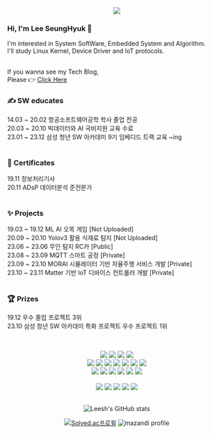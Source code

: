 <div align= "center">
    <img src="https://capsule-render.vercel.app/api?type=rect&color=0:eeb5e1,100:eff0a3&height=120&text=SeungHuyk's%20Github&animation=scaleIn&fontColor=b795af&fontSize=40" />
</div>  
    
<h3> Hi, I'm Lee SeungHyuk 👋</h3>

I'm interested in System SoftWare, Embedded System and Algorithm.<br>
I'll study Linux Kernel, Device Driver and IoT protocols.<br><br>

If you wanna see my Tech Blog,<br>
Please 👉 [Click Here](https://lsh-story.tistory.com)





### ✍ SW educates 
14.03 ~ 20.02 항공소프트웨어공학 학사 졸업 전공<br>
20.03 ~ 20.10 빅데이터와 AI 국비지원 교육 수료<br>
23.01 ~ 23.12 삼성 청년 SW 아카데미 9기 임베디드 트랙 교육 ~ing<br><br>

### 💮 Certificates 
19.11 정보처리기사<br>
20.11 ADsP 데이터분석 준전문가<br><br>

### ✨ Projects
19.03 ~ 19.12 ML AI 오목 게임 [Not Uploaded]<br>
20.09 ~ 20.10 Yolov3 활용 식재료 탐지 [Not Uploaded]<br>
23.06 ~ 23.06 무인 탐지 RC카 [Public]<br>
23.08 ~ 23.09 MQTT 스마트 공정 [Private]<br>
23.09 ~ 23.10 MORAI 시뮬레이터 기반 자율주행 서비스 개발 [Private]<br>
23.10 ~ 23.11 Matter 기반 IoT 디바이스 컨트롤러 개발 [Private]<br><br>

### 🏆 Prizes <br>
19.12 우수 졸업 프로젝트 3위<br>
23.10 삼성 청년 SW 아카데미 특화 프로젝트 우수 프로젝트 1위<br>

<div align="center">
<br>
<br>
<img src="https://img.shields.io/badge/arduino-00878F?style=flat-square&logo=arduino&logoColor=white"/>
<img src="https://img.shields.io/badge/espressif-E7352C?style=flat-square&logo=espressif&logoColor=white"/>
<img src="https://img.shields.io/badge/raspberrypi-A22846?style=flat-square&logo=raspberrypi&logoColor=white"/>
<img src="https://img.shields.io/badge/STM-03234B?style=flat-square&logo=stmicroelectronics&logoColor=white"/>
<br>

<img src="https://img.shields.io/badge/C-A8B9CC?style=flat-square&logo=C&logoColor=white"/>
<img src="https://img.shields.io/badge/C++-00599C?style=flat-square&logo=C%2B%2B&logoColor=white"/>
<img src="https://img.shields.io/badge/Python-3776AB?style=flat-square&logo=Python&logoColor=white"/>
<img src="https://img.shields.io/badge/PyCharm-007054?style=flat-square&logo=PyCharm&logoColor=white"/>
<img src="https://img.shields.io/badge/ubuntu-E95420?style=flat-square&logo=ubuntu&logoColor=white"/>
<img src="https://img.shields.io/badge/mqtt-660066?style=flat-square&logo=mqtt&logoColor=white"/>
<img src="https://img.shields.io/badge/matter-4B5562?style=flat-square&logo=matterdotjs&logoColor=white"/>
<br>

<img src="https://img.shields.io/badge/mysql-4479A1?style=flat-square&logo=mysql&logoColor=white"/>
<img src="https://img.shields.io/badge/opencv-5C3EE8?style=flat-square&logo=opencv&logoColor=white"/>
<img src="https://img.shields.io/badge/tensorflow-FF6F00?style=flat-square&logo=tensorflow&logoColor=white"/>
<img src="https://img.shields.io/badge/yolo-00FFFF?style=flat-square&logo=yolo&logoColor=white"/>
<img src="https://img.shields.io/badge/docker-2496ED?style=flat-square&logo=docker&logoColor=white"/>
<img src="https://img.shields.io/badge/ros-22314E?style=flat-square&logo=ros&logoColor=white"/>
<br>
<br>

<img src="https://img.shields.io/badge/notion-000000?style=flat-square&logo=notion&logoColor=white"/>
<img src="https://img.shields.io/badge/mattermost-000000?style=flat-square&logo=mattermost&logoColor=white"/>
<img src="https://img.shields.io/badge/jira-000000?style=flat-square&logo=jira&logoColor=white"/>
<img src="https://img.shields.io/badge/slack-000000?style=flat-square&logo=slack&logoColor=white"/>
<img src="https://img.shields.io/badge/gitlab-000000?style=flat-square&logo=gitlab&logoColor=white"/>

<br>
<br>

![Leesh's GitHub stats](https://github-readme-stats.vercel.app/api?username=leeseunghyuk0228&show_icons=true&theme=blue_navy)
</div>
<div align="center">
  
[![Solved.ac프로필](http://mazassumnida.wtf/api/pastel/generate_badge?boj=sh2463)](https://solved.ac/sh2463) 
![mazandi profile](http://mazandi.herokuapp.com/api?handle=sh2463&theme=warm)
  
</div>

